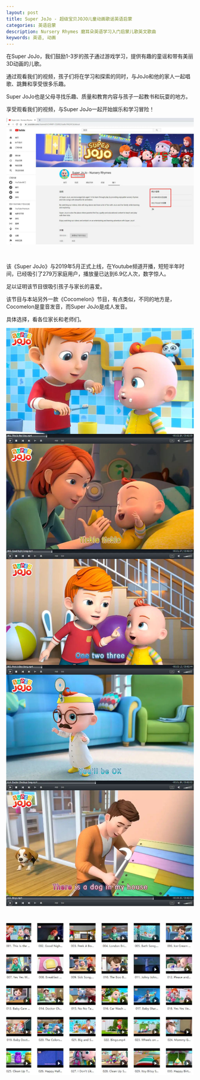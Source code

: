 ```yaml
---
layout: post
title: Super JoJo - 超级宝贝JOJO儿童动画歌谣英语启蒙
categories: 英语启蒙
description: Nursery Rhymes 磨耳朵英语学习入门启蒙儿歌英文歌曲
keywords: 英语, 动画
---
```


<p>
	在Super JoJo，我们鼓励1-3岁的孩子通过游戏学习，提供有趣的童谣和带有美丽3D动画的儿歌。
</p>
<p>
	通过观看我们的视频，孩子们将在学习和探索的同时，与JoJo和他的家人一起唱歌、跳舞和享受很多乐趣。
</p>
<p>
	Super JoJo也是父母寻找乐趣、质量和教育内容与孩子一起教书和玩耍的地方。
</p>
<p>
	享受观看我们的视频，与Super JoJo一起开始娱乐和学习冒险！
</p>


<p>
	<img src="/public/33280-5537bae5c2a4ad7c.jpg" />
</p>
<p>
	<br />
</p>
<p>
	该《Super JoJo》与2019年5月正式上线，在Youtube频道开播，短短半年时间，已经吸引了279万家庭用户，播放量已达到6.9亿人次，数字惊人。
</p>
<p>
	足以证明该节目很吸引孩子与家长的喜爱。
</p>
<p>
	该节目与本站另外一款《Cocomelon》节目，有点类似，不同的地方是，Cocomelon是童音发音，而Super JoJo是成人发音。
</p>
<p>
	具体选择，看各位家长和老师们。
</p>
<div class="image-package" style="margin:0px;text-align:center;font-size:0px;">
	<div class="image-container" style="margin:0px auto;">
		<div class="image-container-fill">
		</div>
		<div class="image-view">
			<img class="" src="/public/33280-f2646dd8cfc7b880.jpg" style="width:auto;height:auto;" /> 
		</div>
	</div>
</div>
<div class="image-package" style="margin:0px;text-align:center;font-size:0px;">
	<div class="image-container" style="margin:0px auto;">
		<div class="image-container-fill">
		</div>
		<div class="image-view">
			<img class="" src="/public/33280-4fe9bcf0d2649c05.jpg" style="width:auto;height:auto;" /> 
		</div>
	</div>
</div>
<div class="image-package" style="margin:0px;text-align:center;font-size:0px;">
	<div class="image-container" style="margin:0px auto;">
		<div class="image-container-fill">
		</div>
		<div class="image-view">
			<img class="" src="/public/33280-d8cb90357e5bcb02.jpg" style="width:auto;height:auto;" /> 
		</div>
	</div>
</div>
<div class="image-package" style="margin:0px;text-align:center;font-size:0px;">
	<div class="image-container" style="margin:0px auto;">
		<div class="image-container-fill">
		</div>
		<div class="image-view">
			<img class="" src="/public/33280-060927a4b666eb1f.jpg" style="width:auto;height:auto;" /> 
		</div>
	</div>
</div>
<div class="image-package" style="margin:0px;text-align:center;font-size:0px;">
	<div class="image-container" style="margin:0px auto;">
		<div class="image-container-fill">
		</div>
		<div class="image-view">
			<img class="" src="/public/33280-22d1a716d136fba1.jpg" style="width:auto;height:auto;" /> 
		</div>
	</div>
</div>
<p>
	<br />
</p>
<div class="image-package" style="margin:0px;text-align:center;font-size:0px;">
	<div class="image-container" style="margin:0px auto;">
		<div class="image-container-fill">
		</div>
		<div class="image-view">
			<img class="" src="/public/33280-094ec670890c8690.jpg" style="width:auto;height:auto;" /> 
		</div>
	</div>
</div>


